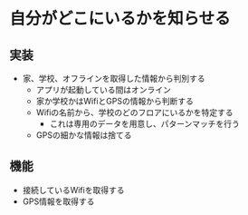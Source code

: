 # 自分がどこにいるかを知らせる

## 実装
- 家、学校、オフラインを取得した情報から判別する
	- アプリが起動している間はオンライン
	- 家か学校かはWifiとGPSの情報から判断する
	- Wifiの名前から、学校のどのフロアにいるかを特定する
		- これは専用のデータを用意し、パターンマッチを行う
	- GPSの細かな情報は捨てる

## 機能
- 接続しているWifiを取得する
- GPS情報を取得する
